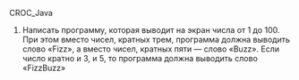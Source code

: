 CROC_Java

1. Написать программу, которая выводит на экран числа от 1 до 100. 
При этом вместо чисел, кратных трем, программа должна выводить слово «Fizz», 
а вместо чисел, кратных пяти — слово «Buzz». 
Если число кратно и 3, и 5, то программа должна выводить слово «FizzBuzz»
